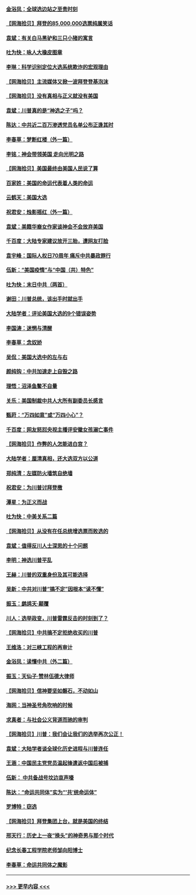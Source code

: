 #### [金浴凤：全球选边站之至贵时刻](../pages/nsc993/n12627318.md?t=12180052) 
#### [【网海拾贝】拜登的85,000,000选票纯属笑话](../pages/nsc993/n12626569.md?t=12180052) 
#### [袁斌：有关白马黑驴和三只小猪的寓言](../pages/nsc993/n12626198.md?t=12180052) 
#### [吐为快：咏人大橡皮图章](../pages/nsc993/n12624470.md?t=12180052) 
#### [李琳：科学识别定位大选系统欺诈的宏观理由](../pages/nsc993/n12624340.md?t=12180052) 
#### [【网海拾贝】主流媒体又掀一波拜登登基泡沫](../pages/nsc993/n12624000.md?t=12180052) 
#### [【网海拾贝】没有真相与正义就没有美国](../pages/nsc993/n12621885.md?t=12180052) 
#### [袁斌：川普真的是“神选之子”吗？](../pages/nsc993/n12621749.md?t=12180052) 
#### [陈达：中共近二百万渗透党员名单公布正逢其时](../pages/nsc993/n12620870.md?t=12180052) 
#### [李春草：梦断红楼（外一篇）](../pages/nsc993/n12619122.md?t=12180052) 
#### [李铭：神会带领美国 走向光明之路](../pages/nsc993/n12618584.md?t=12180052) 
#### [【网海拾贝】美国最终由美国人民说了算](../pages/nsc993/n12617255.md?t=12180052) 
#### [百家姓：美国的命运代表着人类的命运](../pages/nsc993/n12615838.md?t=12180052) 
#### [云鹤天：美国大选](../pages/nsc993/n12615994.md?t=12180052) 
#### [祝君安：烛影摇红（外一篇）](../pages/nsc993/n12615975.md?t=12180052) 
#### [袁斌：美籍华裔女作家谈神会不会放弃美国](../pages/nsc993/n12615263.md?t=12180052) 
#### [千百度：大陆专家建议放开三胎，遭网友打脸](../pages/nsc993/n12614456.md?t=12180052) 
#### [袁宇峰：国际人权日70周年 痛斥中共暴政罪行](../pages/nsc993/n12611965.md?t=12180052) 
#### [伍新：“美国疫情”与“中国（共）特色”](../pages/nsc993/n12611463.md?t=12180052) 
#### [吐为快：末日中共（两首）](../pages/nsc993/n12611461.md?t=12180052) 
#### [谢田：川普总统，该出手时就出手](../pages/nsc993/n12610905.md?t=12180052) 
#### [大陆学者：评论美国大选的9个错误姿势](../pages/nsc993/n12609586.md?t=12180052) 
#### [李国涛：迷惘与清醒](../pages/nsc993/n12607532.md?t=12180052) 
#### [李春草：念奴娇](../pages/nsc993/n12607083.md?t=12180052) 
#### [吴侃：美国大选中的左与右](../pages/nsc993/n12607054.md?t=12180052) 
#### [颜纯钩：中共加速走上自毁之路](../pages/nsc993/n12606473.md?t=12180052) 
#### [理悟：沼泽鱼鳖不自量](../pages/nsc993/n12606454.md?t=12180052) 
#### [关乐：美国制裁中共人大所有副委员长感言](../pages/nsc993/n12606442.md?t=12180052) 
#### [甄莳：“万四如意”或“万四小心”？](../pages/nsc993/n12606091.md?t=12180052) 
#### [千百度：网友怒怼央视主播评安徽女孩溺亡事件](../pages/nsc993/n12605370.md?t=12180052) 
#### [【网海拾贝】作弊的人怎能进白宫？](../pages/nsc993/n12603546.md?t=12180052) 
#### [大陆学者：厘清真相，还大选双方以公道](../pages/nsc993/n12603475.md?t=12180052) 
#### [郑纯清：左媒防火墙筑自绝墙](../pages/nsc993/n12602226.md?t=12180052) 
#### [祝君安：为川普讨拜登檄](../pages/nsc993/n12602199.md?t=12180052) 
#### [潭星：为正义而战](../pages/nsc993/n12600926.md?t=12180052) 
#### [吐为快：中美关系二篇](../pages/nsc993/n12600908.md?t=12180052) 
#### [【网海拾贝】从没有在任总统增选票而败选的](../pages/nsc993/n12600435.md?t=12180052) 
#### [袁斌：值得反川人士深思的十个问题](../pages/nsc993/n12600332.md?t=12180052) 
#### [李明：神选川普平乱](../pages/nsc993/n12599751.md?t=12180052) 
#### [王赫：川普的双重身份及其可能选择](../pages/nsc993/n12599723.md?t=12180052) 
#### [吴新：中共对川普“搞不定”因根本“读不懂”](../pages/nsc993/n12599502.md?t=12180052) 
#### [振玉：鹧鸪天‧颠覆](../pages/nsc993/n12599494.md?t=12180052) 
#### [川人：选举政变，川普雷霆反击的时刻到了？](../pages/nsc993/n12599291.md?t=12180052) 
#### [【网海拾贝】中共搞不定拒绝收买的川普](../pages/nsc993/n12598955.md?t=12180052) 
#### [王维洛：对三峡工程的再审计](../pages/nsc993/n12598436.md?t=12180052) 
#### [金浴凤：读懂中共（外二篇）](../pages/nsc993/n12597943.md?t=12180052) 
#### [振玉：天仙子‧赞林伍德大律师](../pages/nsc993/n12597929.md?t=12180052) 
#### [【网海拾贝】信神要坚如磐石，不动如山](../pages/nsc993/n12597901.md?t=12180052) 
#### [海网：当神圣号角吹响的时候](../pages/nsc993/n12595891.md?t=12180052) 
#### [求真者：与社会公义背道而驰的审判](../pages/nsc993/n12595868.md?t=12180052) 
#### [【网海拾贝】川普：我们会让我们的选举再次公正！](../pages/nsc993/n12594930.md?t=12180052) 
#### [袁斌：大陆学者谈全球化历史进程与川普连任](../pages/nsc993/n12594690.md?t=12180052) 
#### [王涵：中国民主党党员温起锋遣返中国后被捕](../pages/nsc993/n12594540.md?t=12180052) 
#### [伍新： 中共备战号坟边哀声嚎](../pages/nsc993/n12593086.md?t=12180052) 
#### [陈达：“命运共同体”实为“‘共’统命运体”](../pages/nsc993/n12590865.md?t=12180052) 
#### [罗博特：窃选](../pages/nsc993/n12590619.md?t=12180052) 
#### [【网海拾贝】拜登集团上台，就是美国的终结](../pages/nsc993/n12589725.md?t=12180052) 
#### [邢天行：历史上一夜“换头”的神奇男与那个时代](../pages/nsc993/n12589424.md?t=12180052) 
#### [纪念长春工程学院老师邹向阳博士](../pages/nsc993/n12585390.md?t=12180052) 
#### [李春草：命运共同体之魔影](../pages/nsc993/n12585026.md?t=12180052) 

----
#### [ >>> 更早内容 <<< ](../indexes/nsc993-earlier.md)
